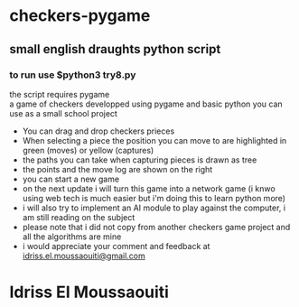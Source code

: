 # checkers-pygame
## small english draughts python script 
### to run use $python3 try8.py 
the script requires pygame  
a game of checkers developped using pygame and basic python you can use as a small school project  
- You can drag and drop checkers prieces  
- When selecting a piece the position you can move to are highlighted in green (moves) or yellow (captures)
- the paths you can take when capturing pieces is drawn as tree
- the points and the move log are shown on the right
- you can start a new game 
- on the next update i will turn this game into a network game (i knwo using web tech is much easier but i'm doing this to learn python more)
- i will also try to implement an AI module to play against the computer, i am still reading on the subject 
- please note that i did not copy from another checkers game project and all the algorithms are mine 
- i would appreciate your comment and feedback at idriss.el.moussaouiti@gmail.com

# Idriss El Moussaouiti
